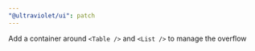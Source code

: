 ```yaml
---
"@ultraviolet/ui": patch
---
```


Add a container around `<Table />` and `<List />` to manage the overflow
